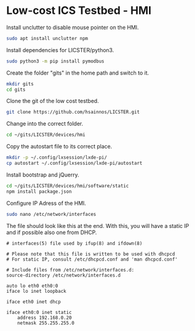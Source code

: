 # Low-cost ICS Testbed - HMI

Install unclutter to disable mouse pointer on the HMI.
```zsh
sudo apt install unclutter npm
```

Install dependencies for LICSTER/python3.
```zsh
sudo python3 -m pip install pymodbus
```

Create the folder "gits" in the home path and switch to it.
```zsh
mkdir gits
cd gits
```

Clone the git of the low cost testbed.
```zsh
git clone https://github.com/hsainnos/LICSTER.git
```

Change into the correct folder.
```zsh
cd ~/gits/LICSTER/devices/hmi
```

Copy the autostart file to its correct place.
```zsh
mkdir -p ~/.config/lxsession/lxde-pi/
cp autostart ~/.config/lxsession/lxde-pi/autostart
```

Install bootstrap and jQuerry.
```zsh
cd ~/gits/LICSTER/devices/hmi/software/static
npm install package.json
```

Configure IP Adress of the HMI.
```zsh
sudo nano /etc/network/interfaces
```

The file should look like this at the end.
With this, you will have a static IP and if possible also one from DHCP. 
```
# interfaces(5) file used by ifup(8) and ifdown(8)

# Please note that this file is written to be used with dhcpcd
# For static IP, consult /etc/dhcpcd.conf and 'man dhcpcd.conf'

# Include files from /etc/network/interfaces.d:
source-directory /etc/network/interfaces.d

auto lo eth0 eth0:0
iface lo inet loopback

iface eth0 inet dhcp

iface eth0:0 inet static
    address 192.168.0.20
    netmask 255.255.255.0

```
